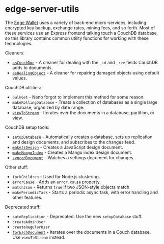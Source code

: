 # edge-server-utils

The [Edge Wallet](https://edge.app) uses a variety of back-end micro-services, including encrypted key backup, exchange rates, mining fees, and so forth. Most of these services use an Express frontend talking touch a CouchDB database, so this library contains common utility functions for working with these technologies.

Cleaners:

- [`asCouchDoc`](./docs/as-couch-doc.md) - A cleaner for dealing with the `_id` and `_rev` fields CouchDB adds to documents.
- [`asHealingObject`](./docs/as-healing-object.md) - A cleaner for repairing damaged objects using default values.

CouchDB utilities:

- `bulkGet` - Nano forgot to implement this method for some reason.
- `makeRollingDatabase` - Treats a collection of databases as a single large database, organized by date range.
- [`viewToStream`](./docs/view-to-stream.md) - Iterates over the documents in a database, partition, or view.

CouchDB setup tools:

- [`setupDatabase`](./docs/couch-setup.md) - Automatically creates a database, sets up replication and design documents, and subscribes to the changes feed.
- [`makeJsDesign`](./docs/couch-setup.md#makeJsDesign) - Creates a JavaScript design document.
- [`makeMangoIndex`](./docs/couch-setup.md#makeMangoIndex) - Creates a Mango index design document.
- [`syncedDocument`](./docs/couch-setup.md#watching-settings-documents) - Watches a settings document for changes.

Other stuff:

- `forkChildren` - Used for Node.js clustering.
- `errorCause` - Adds an `error.cause` property.
- `matchJson` - Returns `true` if two JSON-style objects match.
- `makePeriodicTask` - Starts a periodic async task, with error handling and other features.

Deprecated stuff:

- `autoReplication` - Deprecated. Use the new `setupDatabase` stuff.
- `createAdminUser`
- `createRegularUser`
- [`forEachDocument`](./docs/for-each-document.md) - Iterates over the documents in a Couch database. Use `viewToStream` instead.

